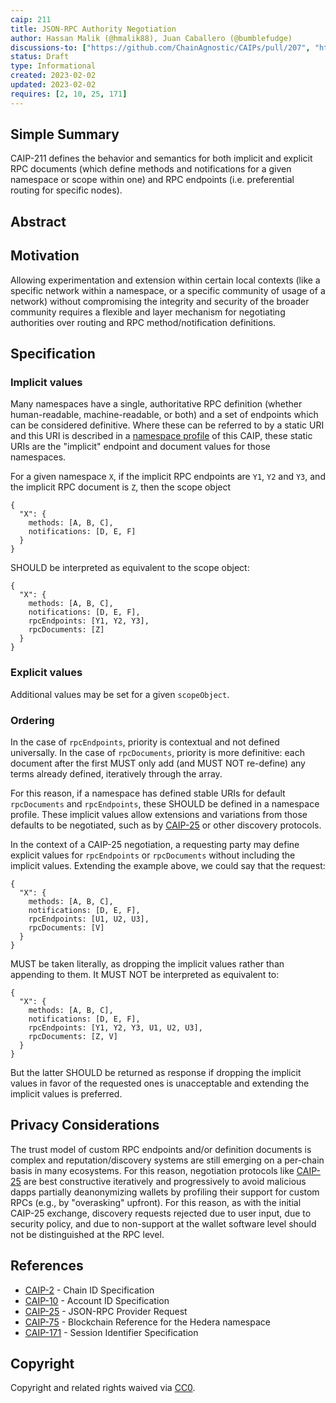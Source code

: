 ```yaml
---
caip: 211
title: JSON-RPC Authority Negotiation
author: Hassan Malik (@hmalik88), Juan Caballero (@bumblefudge)
discussions-to: ["https://github.com/ChainAgnostic/CAIPs/pull/207", "https://github.com/ChainAgnostic/CAIPs/pull/211"]
status: Draft
type: Informational
created: 2023-02-02
updated: 2023-02-02
requires: [2, 10, 25, 171]
---
```


## Simple Summary

CAIP-211 defines the behavior and semantics for both implicit and explicit RPC
documents (which define methods and notifications for a given namespace or scope
within one) and RPC endpoints (i.e. preferential routing for specific nodes). 

## Abstract



## Motivation

Allowing experimentation and extension within certain local contexts (like a
specific network within a namespace, or a specific community of usage of a
network) without compromising the integrity and security of the broader
community requires a flexible and layer mechanism for negotiating authorities
over routing and RPC method/notification definitions. 

## Specification

### Implicit values

Many namespaces have a single, authoritative RPC definition (whether
human-readable, machine-readable, or both) and a set of endpoints which can be
considered definitive. Where these can be referred to by a static URI and this
URI is described in a [namespace profile][namespaces] of this CAIP, these static
URIs are the "implicit" endpoint and document values for those namespaces.

For a given namespace `X`, if the implicit RPC endpoints are `Y1`, `Y2` and
`Y3`, and the implicit RPC document is `Z`, then the scope object

```jsonc
{
  "X": {
    methods: [A, B, C],
    notifications: [D, E, F]
  }
}
```

SHOULD be interpreted as equivalent to the scope object: 

```jsonc
{
  "X": {
    methods: [A, B, C],
    notifications: [D, E, F],
    rpcEndpoints: [Y1, Y2, Y3],
    rpcDocuments: [Z]
  }
}
```

### Explicit values

Additional values may be set for a given `scopeObject`. 

### Ordering 

In the case of `rpcEndpoints`, priority is contextual and not defined
universally. In the case of `rpcDocuments`, priority is more definitive: each
document after the first MUST only add (and MUST NOT re-define) any terms
already defined, iteratively through the array.

For this reason, if a namespace has defined stable URIs for default
`rpcDocuments` and `rpcEndpoints`, these SHOULD be defined in a namespace
profile. These implicit values allow extensions and variations from those
defaults to be negotiated, such as by [CAIP-25][] or other discovery protocols.

In the context of a CAIP-25 negotiation, a requesting party may define explicit
values for `rpcEndpoints` or `rpcDocuments` without including the implicit
values. Extending the example above, we could say that the request:

```jsonc
{
  "X": {
    methods: [A, B, C],
    notifications: [D, E, F],
    rpcEndpoints: [U1, U2, U3],
    rpcDocuments: [V]
  }
}
```
MUST be taken literally, as dropping the implicit values rather than appending
to them. It MUST NOT be interpreted as equivalent to:

```jsonc
{
  "X": {
    methods: [A, B, C],
    notifications: [D, E, F],
    rpcEndpoints: [Y1, Y2, Y3, U1, U2, U3],
    rpcDocuments: [Z, V]
  }
}
```

But the latter SHOULD be returned as response if dropping the implicit values in
favor of the requested ones is unacceptable and extending the implicit values is
preferred. 

## Privacy Considerations

The trust model of custom RPC endpoints and/or definition documents is complex
and reputation/discovery systems are still emerging on a per-chain basis in many
ecosystems. For this reason, negotiation protocols like [CAIP-25][] are best
constructive iteratively and progressively to avoid malicious dapps partially
deanonymizing wallets by profiling their support for custom RPCs (e.g., by
"overasking" upfront).  For this reason, as with the initial CAIP-25 exchange,
discovery requests rejected due to user input, due to security policy, and due
to non-support at the wallet software level should not be distinguished at the
RPC level.

## References

- [CAIP-2][] - Chain ID Specification
- [CAIP-10][] - Account ID Specification
- [CAIP-25][] - JSON-RPC Provider Request
- [CAIP-75][] - Blockchain Reference for the Hedera namespace
- [CAIP-171][] - Session Identifier Specification

[CAIP-2]: https://chainagnostic.org/CAIPs/caip-2
[CAIP-10]: https://chainagnostic.org/CAIPs/caip-10
[CAIP-25]: https://chainagnostic.org/CAIPs/caip-25
[CAIP-75]: https://chainagnostic.org/CAIPs/caip-75
[CAIP-104]: https://chainagnostic.org/CAIPs/caip-104
[CAIP-171]: https://chainagnostic.org/CAIPs/caip-171
[namespaces]: https://namespaces.chainagnostic.org
[RFC3339]: https://datatracker.ietf.org/doc/html/rfc3339#section-5.6
[CAIP-170]: https://chainagnostic.org/CAIPs/caip-170

## Copyright

Copyright and related rights waived via [CC0](../LICENSE).
